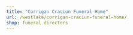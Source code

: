 ```yaml
---
title: "Corrigan Craciun Funeral Home"
url: /westlake/corrigan-craciun-funeral-home/
shop: funeral directors
---
```

